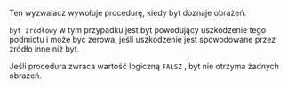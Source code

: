 Ten wyzwalacz wywołuje procedurę, kiedy byt doznaje obrażeń.

`byt źródłowy` w tym przypadku jest byt powodujący uszkodzenie tego podmiotu i może być zerowa, jeśli uszkodzenie jest spowodowane przez źródło inne niż byt.

Jeśli procedura zwraca wartość logiczną `FAŁSZ` , byt nie otrzyma żadnych obrażeń.
